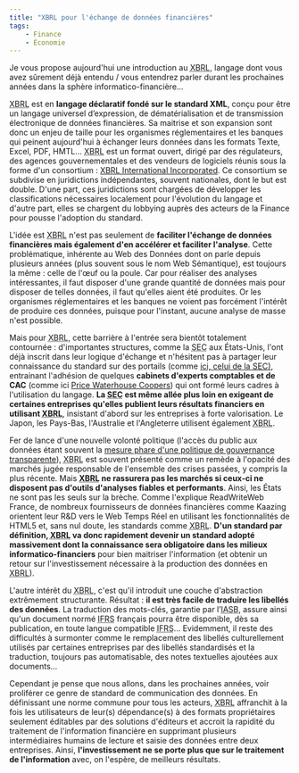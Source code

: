 ```yaml
---
title: "XBRL pour l'échange de données financières"
tags:
    - Finance
    - Économie
---
```


Je vous propose aujourd'hui une introduction au
<abbr title="eXtensible Business Reporting Language">XBRL</abbr>, langage dont
vous avez sûrement déjà entendu / vous entendrez parler durant les prochaines
années dans la sphère informatico-financière…</em>

<!-- more -->

<abbr title="eXtensible Business Reporting Language">XBRL</abbr> est en
**langage déclaratif fondé sur le standard XML**, conçu pour être un langage
universel d’expression, de dématérialisation et de transmission électronique de
données financières. Sa maitrise et son expansion sont donc un enjeu de taille
pour les organismes réglementaires et les banques qui peinent aujourd'hui à
échanger leurs données dans les formats Texte, Excel, PDF, HMTL…
<abbr title="eXtensible Business Reporting Language">XBRL</abbr> est un format
ouvert, dirigé par des régulateurs, des agences gouvernementales et des vendeurs
de logiciels réunis sous la forme d'un consortium :
[XBRL International Incorporated](https://www.xbrl.org/). Ce consortium se
subdivise en juridictions indépendantes, souvent nationales, dont le but est
double. D'une part, ces juridictions sont chargées de développer les
classifications nécessaires localement pour l'évolution du langage et d'autre
part, elles se chargent du lobbying auprès des acteurs de la Finance pour pousse
l'adoption du standard.

L'idée est <abbr title="eXtensible Business Reporting Language">XBRL</abbr>
n'est pas seulement de **faciliter l'échange de données financières mais
également d'en accélérer et faciliter l'analyse**. Cette problématique,
inhérente au Web des Données dont on parle depuis plusieurs années (plus souvent
sous le nom Web Sémantique), est toujours la même : celle de l'œuf ou la poule.
Car pour réaliser des analyses intéressantes, il faut disposer d'une grande
quantité de données mais pour disposer de telles données, il faut qu'elles aient
été produites. Or les organismes réglementaires et les banques ne voient pas
forcément l'intérêt de produire ces données, puisque pour l'instant, aucune
analyse de masse n'est possible.

Mais pour <abbr title="eXtensible Business Reporting Language">XBRL</abbr>,
cette barrière à l'entrée sera bientôt totalement contournée : d'importantes
structures, comme la <abbr title="Securities and Exchange Commission">SEC</abbr>
aux États-Unis, l'ont déjà inscrit dans leur logique d'échange et n'hésitent pas
à partager leur connaissance du standard sur des portails (comme
[ici, celui de la <abbr title="Securities and Exchange Commission">SEC</abbr>)](http://xbrl.sec.gov/),
entrainant l'adhésion de quelques **cabinets d'experts comptables et de CAC**
(comme ici
[Price Waterhouse Coopers](http://www.pwc.com/gx/en/xbrl/index.jhtml)) qui ont
formé leurs cadres à l'utilisation du langage. **La
<abbr title="Securities and Exchange Commission">SEC</abbr> est même allée plus
loin en exigeant de certaines entreprises qu'elles publient leurs résultats
financiers en utilisant
<abbr title="eXtensible Business Reporting Language">XBRL</abbr>**, insistant
d'abord sur les entreprises à forte valorisation. Le Japon, les Pays-Bas,
l'Australie et l'Angleterre utilisent également
<abbr title="eXtensible Business Reporting Language">XBRL</abbr>.

Fer de lance d'une nouvelle volonté politique (l'accès du public aux données
étant souvent la
[mesure phare d'une politique de gouvernance transparente](http://sunlightfoundation.com/blog/2009/04/05/top-10-measurements-for-transparency/)),
<abbr title="eXtensible Business Reporting Language">XBRL</abbr> est souvent
présenté comme un remède à l'opacité des marchés jugée responsable de l'ensemble
des crises passées, y compris la plus récente. Mais
**<abbr title="eXtensible Business Reporting Language">XBRL</abbr> ne rassurera
pas les marchés si ceux-ci ne disposent pas d'outils d'analyses fiables et
performants**. Ainsi, les États ne sont pas les seuls sur la brèche. Comme
l'explique ReadWriteWeb France, de nombreux fournisseurs de données financières
comme Kaazing orientent leur R&amp;D vers le Web Temps Réel en utilisant les
fonctionnalités de HTML5 et, sans nul doute, les standards comme
<abbr title="eXtensible Business Reporting Language">XBRL</abbr>. **D'un
standard par définition,
<abbr title="eXtensible Business Reporting Language">XBRL</abbr> va donc
rapidement devenir un standard adopté massivement dont la connaissance sera
obligatoire dans les milieux informatico-financiers** pour bien maitriser
l'information (et obtenir un retour sur l'investissement nécessaire à la
production des données en
<abbr title="eXtensible Business Reporting Language">XBRL</abbr>).

L'autre intérêt du
<abbr title="eXtensible Business Reporting Language">XBRL</abbr>, c'est qu'il
introduit une couche d'abstraction extrêmement structurante. Résultat : **il est
très facile de traduire les libellés des données**. La traduction des mots-clés,
garantie par
l’<abbr title="International Accounting Standards Board">IASB</abbr>, assure
ainsi qu'un document normé
<abbr title="International Financial Reporting Standards">IFRS</abbr> français
pourra être disponible, dès sa publication, en toute langue compatible
<abbr title="International Financial Reporting Standards">IFRS</abbr>…
Evidemment, il reste des difficultés à surmonter comme le remplacement des
libellés culturellement utilisés par certaines entreprises par des libellés
standardisés et la traduction, toujours pas automatisable, des notes textuelles
ajoutées aux documents…

Cependant je pense que nous allons, dans les prochaines années, voir proliférer
ce genre de standard de communication des données. En définissant une norme
commune pour tous les acteurs,
<abbr title="eXtensible Business Reporting Language">XBRL</abbr> affranchit à la
fois les utilisateurs de leur(s) dépendance(s) à des formats propriétaires
seulement éditables par des solutions d'éditeurs et accroit la rapidité du
traitement de l'information financière en supprimant plusieurs intermédiaires
humains de lecture et saisie des données entre deux entreprises. Ainsi,
**l'investissement ne se porte plus que sur le traitement de l'information**
avec, on l'espère, de meilleurs résultats.
